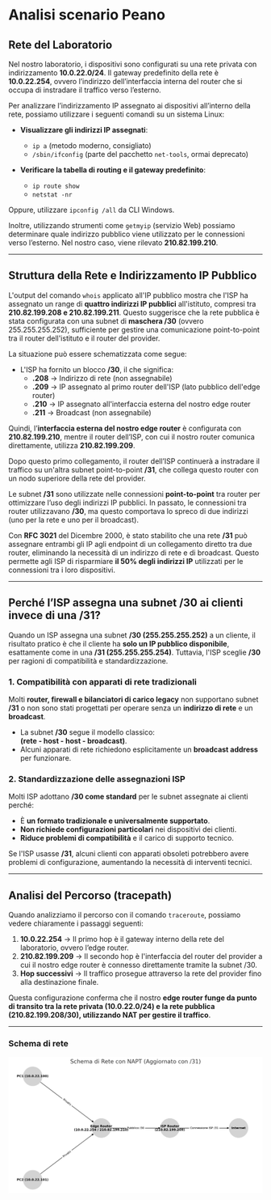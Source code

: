 # Analisi scenario Peano

## Rete del Laboratorio

Nel nostro laboratorio, i dispositivi sono configurati su una rete privata con indirizzamento **10.0.22.0/24**. Il gateway predefinito della rete è **10.0.22.254**, ovvero l’indirizzo dell’interfaccia interna del router che si occupa di instradare il traffico verso l’esterno.

Per analizzare l’indirizzamento IP assegnato ai dispositivi all’interno della rete, possiamo utilizzare i seguenti comandi su un sistema Linux:

- **Visualizzare gli indirizzi IP assegnati**:
  - `ip a` (metodo moderno, consigliato)
  - `/sbin/ifconfig` (parte del pacchetto `net-tools`, ormai deprecato)
  
- **Verificare la tabella di routing e il gateway predefinito**:
  - `ip route show`
  - `netstat -nr`

Oppure, utilizzare `ipconfig /all` da CLI Windows.

Inoltre, utilizzando strumenti come `getmyip` (servizio Web) possiamo determinare quale indirizzo pubblico viene utilizzato per le connessioni verso l’esterno. Nel nostro caso, viene rilevato **210.82.199.210**.

---

## Struttura della Rete e Indirizzamento IP Pubblico

L'output del comando `whois` applicato all'IP pubblico mostra che l'ISP ha assegnato un range di **quattro indirizzi IP pubblici** all'istituto, compresi tra **210.82.199.208 e 210.82.199.211**. Questo suggerisce che la rete pubblica è stata configurata con una subnet di **maschera /30** (ovvero 255.255.255.252), sufficiente per gestire una comunicazione point-to-point tra il router dell'istituto e il router del provider.

La situazione può essere schematizzata come segue:

- L'ISP ha fornito un blocco **/30**, il che significa:
  - **.208** → Indirizzo di rete (non assegnabile)
  - **.209** → IP assegnato al primo router dell'ISP (lato pubblico dell'edge router)
  - **.210** → IP assegnato all'interfaccia esterna del nostro edge router
  - **.211** → Broadcast (non assegnabile)

Quindi, l’**interfaccia esterna del nostro edge router** è configurata con **210.82.199.210**, mentre il router dell’ISP, con cui il nostro router comunica direttamente, utilizza **210.82.199.209**.

Dopo questo primo collegamento, il router dell’ISP continuerà a instradare il traffico su un'altra subnet point-to-point **/31**, che collega questo router con un nodo superiore della rete del provider.  

Le subnet **/31** sono utilizzate nelle connessioni **point-to-point** tra router per ottimizzare l’uso degli indirizzi IP pubblici. In passato, le connessioni tra router utilizzavano **/30**, ma questo comportava lo spreco di due indirizzi (uno per la rete e uno per il broadcast).  

Con **RFC 3021** del Dicembre 2000, è stato stabilito che una rete **/31** può assegnare entrambi gli IP agli endpoint di un collegamento diretto tra due router, eliminando la necessità di un indirizzo di rete e di broadcast. Questo permette agli ISP di risparmiare **il 50% degli indirizzi IP** utilizzati per le connessioni tra i loro dispositivi.

---

## Perché l’ISP assegna una subnet /30 ai clienti invece di una /31?

Quando un ISP assegna una subnet **/30 (255.255.255.252)** a un cliente, il risultato pratico è che il cliente ha **solo un IP pubblico disponibile**, esattamente come in una **/31 (255.255.255.254)**. Tuttavia, l'ISP sceglie **/30** per ragioni di compatibilità e standardizzazione.

### 1. **Compatibilità con apparati di rete tradizionali**

Molti **router, firewall e bilanciatori di carico legacy** non supportano subnet **/31** o non sono stati progettati per operare senza un **indirizzo di rete** e un **broadcast**.  

- La subnet **/30** segue il modello classico:  
  **(rete - host - host - broadcast)**.
- Alcuni apparati di rete richiedono esplicitamente un **broadcast address** per funzionare.

### 2. **Standardizzazione delle assegnazioni ISP**

Molti ISP adottano **/30 come standard** per le subnet assegnate ai clienti perché:

- È **un formato tradizionale e universalmente supportato**.
- **Non richiede configurazioni particolari** nei dispositivi dei clienti.
- **Riduce problemi di compatibilità** e il carico di supporto tecnico.

Se l'ISP usasse **/31**, alcuni clienti con apparati obsoleti potrebbero avere problemi di configurazione, aumentando la necessità di interventi tecnici.

---

## Analisi del Percorso (tracepath)

Quando analizziamo il percorso con il comando `traceroute`, possiamo vedere chiaramente i passaggi seguenti:

1. **10.0.22.254** → Il primo hop è il gateway interno della rete del laboratorio, ovvero l’edge router.
2. **210.82.199.209** → Il secondo hop è l'interfaccia del router del provider a cui il nostro edge router è connesso direttamente tramite la subnet /30.
3. **Hop successivi** → Il traffico prosegue attraverso la rete del provider fino alla destinazione finale.

Questa configurazione conferma che il nostro **edge router funge da punto di transito tra la rete privata (10.0.22.0/24) e la rete pubblica (210.82.199.208/30), utilizzando NAT per gestire il traffico**.

---

### Schema di rete

![Schema di Rete](images/01_schema-rete.png)

